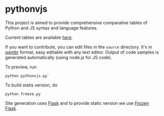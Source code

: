 # pythonvjs
This project is aimed to provide comprehensive comparative tables of Python and
JS syntax and language features.

Current tables are available [here](http://ischurov.github.io/pythonvjs).

If you want to contribute, you can edit files in the `source` directory. It's in
[qqmbr](http://github.com/ischurov/qqmbr) format, easy editable with
any text editor. Output of code samples is generated automatically (using
node.js for JS code).

To preview, run 

```
python pythonvjs.py`
```

To build statis version, do

```
python freeze.py
```

Site generation uses [Flask](http://flask.pocoo.org) and to provide static
version we use [Frozen Flask](http://pythonhosted.org/Frozen-Flask/).

